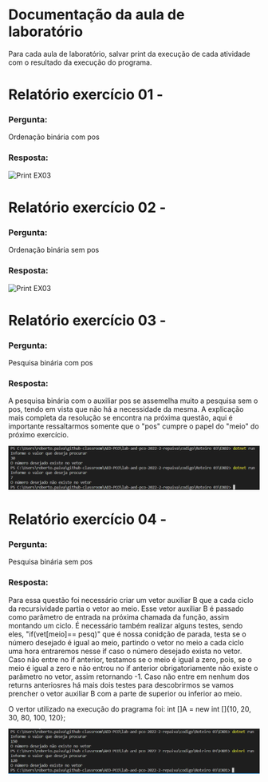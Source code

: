 # Documentação da aula de laboratório

Para cada aula de laboratório, salvar print da execução de cada atividade com o resultado da execução do programa.

# Relatório exercício 01 - 

### Pergunta:

Ordenação binária com pos

### Resposta:

![Print EX03](img/)

# Relatório exercício 02 - 

### Pergunta:

Ordenação binária sem pos 

### Resposta:



![Print EX03](img/)

# Relatório exercício 03 - 

### Pergunta:

Pesquisa binária com pos

### Resposta:

A pesquisa binária com o auxiliar pos se assemelha muito a pesquisa sem o pos, tendo em vista que não há a necessidade da mesma. A explicação mais completa da resolução se encontra na próxima questão, aqui é importante ressaltarmos somente que o "pos" cumpre o papel do "meio" do próximo exercício. 

![Print EX03](img/EX03.png)

# Relatório exercício 04 - 

### Pergunta:

Pesquisa binária sem pos

### Resposta:

Para essa questão foi necessário criar um vetor auxiliar B que a cada ciclo da recursividade partia o vetor ao meio. Esse vetor auxiliar B é passado como parâmetro de entrada na próxima chamada da função, assim montando um ciclo. É necessário também realizar alguns testes, sendo eles, "if(vet[meio]== pesq)" que é nossa conidção de parada, testa se o número desejado é igual ao meio, partindo o vetor no meio a cada ciclo uma hora entraremos nesse if caso o número desejado exista no vetor. Caso não entre no if anterior, testamos se o meio é igual a zero, pois, se o meio é igual a zero e não entrou no if anterior obrigatoriamente não existe o parâmetro no vetor, assim retornando -1. Caso não entre em nenhum dos returns anteriosres há mais dois testes para descobrirmos se vamos prencher o vetor auxiliar B com a parte de superior ou inferior ao meio.

O vertor utilizado na execução do pragrama foi:
int []A = new int []{10, 20, 30, 80, 100, 120};

![Print EX04](img/EX04.png)